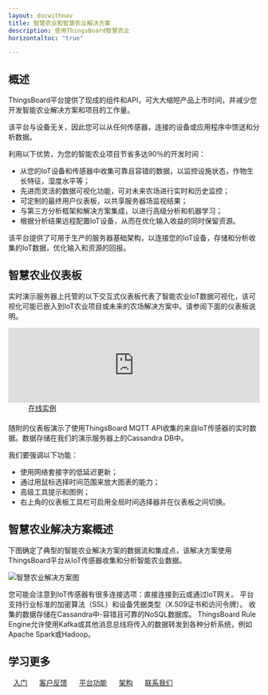 ```yaml
---
layout: docwithnav
title: 智慧农业和智慧农业解决方案
description: 使用ThingsBoard智慧农业
horizontaltoc: "true"

---
```


## 概述

ThingsBoard平台提供了现成的组件和API，可大大缩短产品上市时间，并减少您开发智能农业解决方案和项目的工作量。

该平台与设备无关，因此您可以从任何传感器，连接的设备或应用程序中馈送和分析数据。

利用以下优势，为您的智能农业项目节省多达90％的开发时间：

 - 从您的IoT设备和传感器中收集可靠且容错的数据，以监控设施状态，作物生长特征，湿度水平等；
 - 先进而灵活的数据可视化功能，可对未来农场进行实时和历史监控；
 - 可定制的最终用户仪表板，以共享服务器场监视结果；
 - 与第三方分析框架和解决方案集成，以进行高级分析和机器学习；
 - 根据分析结果远程配置IoT设备，从而在优化输入收益的同时保留资源。

该平台提供了可用于生产的服务器基础架构，以连接您的IoT设备，存储和分析收集的IoT数据，优化输入和资源的回报。

## 智慧农业仪表板

实时演示服务器上托管的以下交互式仪表板代表了智能农业IoT数据可视化，该可视化可能已嵌入到IoT农业项目或未来的农场解决方案中。请参阅下面的仪表板说明。

<iframe class="demoDashboardFrame" src="https://demo.thingsboard.io/dashboards/198c2b60-0edc-11e7-942c-bb0136cc33d0?publicId=963ab470-34c9-11e7-a7ce-bb0136cc33d0&source=docs" frameborder="0" width="100%"></iframe>
<div class="center" style="margin-bottom: 20px;">
    <a target="_blank" style="padding: 0 40px;" href="https://demo.thingsboard.io/dashboards/1f9828d0-058e-11e7-87f7-bb0136cc33d0?publicId=963ab470-34c9-11e7-a7ce-bb0136cc33d0&source=realtimeIotDashboards" class="button">在线实例</a>
</div>

随附的仪表板演示了使用ThingsBoard MQTT API收集的来自IoT传感器的实时数据。数据存储在我们的演示服务器上的Cassandra DB中。

我们要强调以下功能：

 - 使用网络套接字的低延迟更新；
 - 通过用鼠标选择时间范围来放大图表的能力；
 - 高级工具提示和图例；
 - 右上角的仪表板工具栏可启用全局时间选择器并在仪表板之间切换。

## 智慧农业解决方案概述
 
下图确定了典型的智能农业解决方案的数据流和集成点，该解决方案使用ThingsBoard平台从IoT传感器收集和分析智能农业数据。

![智慧农业解决方案图](/images/iot-use-cases/smart-farming.svg)

您可能会注意到IoT传感器有很多连接选项：直接连接到云或通过IoT网关。
平台支持行业标准的加密算法（SSL）和设备凭据类型（X.509证书和访问令牌）。
收集的数据存储在Cassandra中-容错且可靠的NoSQL数据库。
ThingsBoard Rule Engine允许使用Kafka或其他消息总线将传入的数据转发到各种分析系统，例如Apache Spark或Hadoop。


## 学习更多

<a style="margin: 10px;" href="/docs/getting-started-guides/helloworld/" class="button">入门</a>
<a style="margin: 10px;" href="/industries/smart-buildings/" class="button">客户反馈</a>
<a style="margin: 10px;" href="/docs/#platform-features" class="button">平台功能</a>
<a style="margin: 10px;" href="/docs/reference/" class="button">架构</a>
<a style="margin: 10px;" href="/docs/contact-us/" class="button">联系我们</a>
